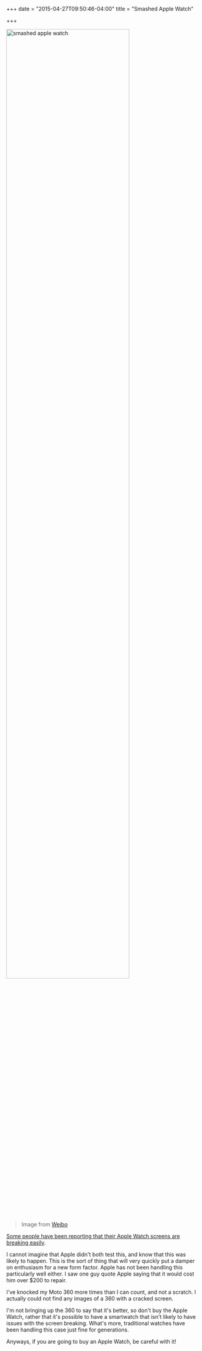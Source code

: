 +++
date = "2015-04-27T09:50:46-04:00"
title = "Smashed Apple Watch"

+++

<img alt="smashed apple watch" width="80%" src="https://s3.amazonaws.com/ejf3-public/hosted_files/ejf_io/smash_watch.jpg"/>

> Image from [Weibo](http://www.weibo.com/1939120665/CeVkbyhYy?from=page_1005051939120665_profile&wvr=6&mod=weibotime&type=repost#_rnd1430101600529)

[Some people have been reporting that their Apple Watch screens are breaking easily](http://mashable.com/2015/04/26/smashed-apple-watch-gallery).

I cannot imagine that Apple didn't both test this, and know that this was likely to happen. This is the sort of thing that will very quickly put a damper on enthusiasm for a new form factor. Apple has not been handling this particularly well either. I saw one guy quote Apple saying that it would cost him over $200 to repair.

I've knocked my Moto 360 more times than I can count, and not a scratch. I actually could not find any images of a 360 with a cracked screen.

I'm not bringing up the 360 to say that it's better, so don't buy the Apple Watch, rather that it's possible to have a smartwatch that isn't likely to have issues with the screen breaking. What's more, traditional watches have been handling this case just fine for generations.

Anyways, if you are going to buy an Apple Watch, be careful with it!
